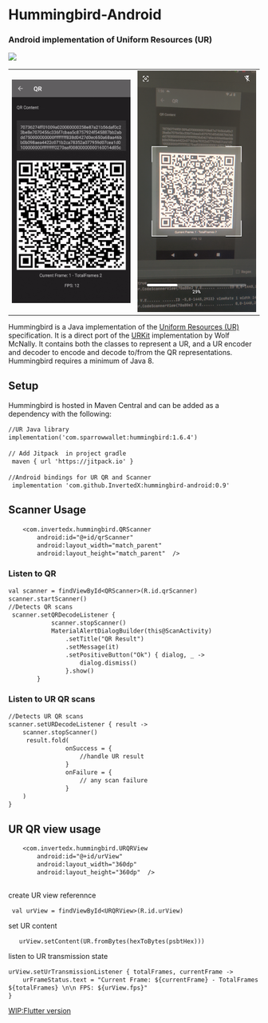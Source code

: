 # Hummingbird-Android

### Android implementation of Uniform Resources (UR)
[![](https://jitpack.io/v/InvertedX/hummingbird-android.svg)](https://jitpack.io/#InvertedX/hummingbird-android)

<div style="text-align: center">
<table>
<tr>
  <td style="text-align: center">
     <img g src="preview/1.gif"  width="350"/></a>
</td>
<td style="text-align: center">
 <img src="preview/2.png" width="350" />
 </td>
 </tr>
</table></div>

Hummingbird is a Java implementation of the [Uniform Resources (UR)](https://github.com/BlockchainCommons/Research/blob/master/papers/bcr-2020-005-ur.md) specification.
It is a direct port of the [URKit](https://github.com/BlockchainCommons/URKit) implementation by Wolf McNally.
It contains both the classes to represent a UR, and a UR encoder and decoder to encode and decode to/from the QR representations.
Hummingbird requires a minimum of Java 8.

## Setup

Hummingbird is hosted in Maven Central and can be added as a dependency with the following:

```
//UR Java library 
implementation('com.sparrowwallet:hummingbird:1.6.4')
 
// Add Jitpack  in project gradle 
 maven { url 'https://jitpack.io' }

//Android bindings for UR QR and Scanner
 implementation 'com.github.InvertedX:hummingbird-android:0.9'
```
## Scanner Usage
```
    <com.invertedx.hummingbird.QRScanner
        android:id="@+id/qrScanner"
        android:layout_width="match_parent"
        android:layout_height="match_parent"  />
```
### Listen to QR
```     
val scanner = findViewById<QRScanner>(R.id.qrScanner)
scanner.startScanner()
//Detects QR scans 
 scanner.setQRDecodeListener {
            scanner.stopScanner()
            MaterialAlertDialogBuilder(this@ScanActivity)
                .setTitle("QR Result")
                .setMessage(it)
                .setPositiveButton("Ok") { dialog, _ ->
                    dialog.dismiss()
                }.show()
        }
```
### Listen to UR QR scans
```
//Detects UR QR scans 
scanner.setURDecodeListener { result ->
    scanner.stopScanner()
     result.fold(
                onSuccess = {
                    //handle UR result
                }
                onFailure = {
                    // any scan failure 
                }
    )
}
```

## UR QR view usage


```
    <com.invertedx.hummingbird.URQRView
        android:id="@+id/urView"
        android:layout_width="360dp"
        android:layout_height="360dp"  />
        
  ```
create UR view referennce
 ```
  val urView = findViewById<URQRView>(R.id.urView)
 ```
set UR content
```
   urView.setContent(UR.fromBytes(hexToBytes(psbtHex)))
```
listen to UR transmission state
```
urView.setUrTransmissionListener { totalFrames, currentFrame ->
    urFrameStatus.text = "Current Frame: ${currentFrame} - TotalFrames ${totalFrames} \n\n FPS: ${urView.fps}"
}
```

[WIP:Flutter version](https://github.com/InvertedX/hummingbird-flutter)
 